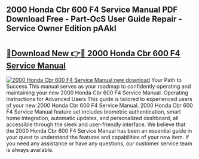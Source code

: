## 2000 Honda Cbr 600 F4 Service Manual PDF Download Free - Part-OcS User Guide Repair - Service Owner Edition pAAkI

# <h2><a href="http://bc44305.oget.top/?id=2000+Honda+Cbr+600+F4+Service+Manual">🔗Download New 👉🔴 2000 Honda Cbr 600 F4 Service Manual</a></h2>

[![2000 Honda Cbr 600 F4 Service Manual new download](https://i.imgur.com/5g1atiW.png)](http://bc44305.oget.top/?id=2000+Honda+Cbr+600+F4+Service+Manual)
Your Path to Success This manual serves as your roadmap to confidently operating and maintaining your new 2000 Honda Cbr 600 F4 Service Manual. Operating Instructions for Advanced Users This guide is tailored to experienced users of your new 2000 Honda Cbr 600 F4 Service Manual. 2000 Honda Cbr 600 F4 Service Manual feature set includes biometric authentication, smart home integration, automatic updates, and personalized dashboard, all accessible through the sleek and user-friendly interface. We believe that the 2000 Honda Cbr 600 F4 Service Manual has been an essential guide in your quest to understand the features and capabilities of your new item. If you need any assistance or have any questions, our customer service team is always available.
